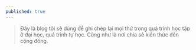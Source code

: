 ```yaml
---
published: true
---
```

> Đây là blog tôi sẽ dùng để ghi chép lại mọi thứ trong quá trình học tập ở đại học, quá trình tự học. Cũng như là nơi chia sẻ kiến thức đến cộng đồng.